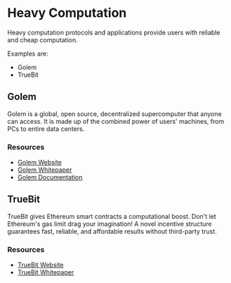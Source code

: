 # Heavy Computation
Heavy computation protocols and applications provide users with reliable and cheap computation. 

Examples are:

  * Golem
  * TrueBit

## Golem
Golem is a global, open source, decentralized supercomputer that anyone can access. It is made up of the combined power of users' machines, from PCs to entire data centers. 

### Resources
* [Golem Website](https://golem.network/)
* [Golem Whitepaper](https://golem.network/crowdfunding/Golemwhitepaper.pdf)
* [Golem Documentation](https://golem.network/documentation/understanding-beta/)

## TrueBit
TrueBit gives Ethereum smart contracts a computational boost. Don't let Ethereum's gas limit drag your imagination! A novel incentive structure guarantees fast, reliable, and affordable results without third-party trust.

### Resources
* [TrueBit Website](https://truebit.io/)
* [TrueBit Whitepaper](https://people.cs.uchicago.edu/~teutsch/papers/truebit.pdf)


